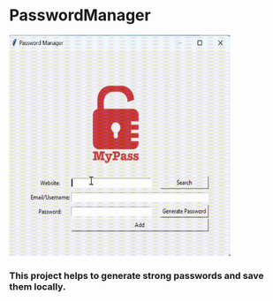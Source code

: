 # PasswordManager

<img src="https://github.com/pathak-Paritosh/PasswordManager/blob/main/MyPassVideo.gif" alt="Pass Manager small video" width=400 height=400 />

### This project helps to generate strong passwords and save them locally. 
